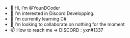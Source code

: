 - 👋 Hi, I’m @YounDCoder
- 👀 I’m interested in Discord Developping.
- 🌱 I’m currently learning C# 
- 💞️ I’m looking to collaborate on nothing for the moment
- 📫 How to reach me => DISCORD : yxn#1337

<!---
YounDCoder/YounDCoder is a ✨ special ✨ repository because its `README.md` (this file) appears on your GitHub profile.
You can click the Preview link to take a look at your changes.
--->
